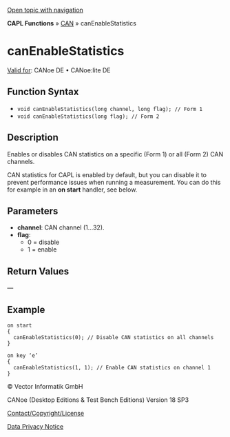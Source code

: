 [Open topic with navigation](../../../../../CANoeDEFamily.htm#Topics/CAPLFunctions/CAN/Functions/CAPLfunctionCanEnableStatistics.md)

**CAPL Functions** » [CAN](../CAPLfunctionsCANOverview.md) » canEnableStatistics

# canEnableStatistics

[Valid for](../../../Shared/FeatureAvailability.md): CANoe DE • CANoe:lite DE

## Function Syntax

- `void canEnableStatistics(long channel, long flag); // Form 1`
- `void canEnableStatistics(long flag); // Form 2`

## Description

Enables or disables CAN statistics on a specific (Form 1) or all (Form 2) CAN channels.

CAN statistics for CAPL is enabled by default, but you can disable it to prevent performance issues when running a measurement. You can do this for example in an **on start** handler, see below.

## Parameters

- **channel**: CAN channel (1…32).
- **flag**:
  - 0 = disable
  - 1 = enable

## Return Values

—

## Example

```plaintext
on start
{
  canEnableStatistics(0); // Disable CAN statistics on all channels
}

on key ‘e’
{
  canEnableStatistics(1, 1); // Enable CAN statistics on channel 1
}
```

© Vector Informatik GmbH

CANoe (Desktop Editions & Test Bench Editions) Version 18 SP3

[Contact/Copyright/License](../../../Shared/ContactCopyrightLicense.md)

[Data Privacy Notice](https://www.vector.com/int/en/company/get-info/privacy-policy/)